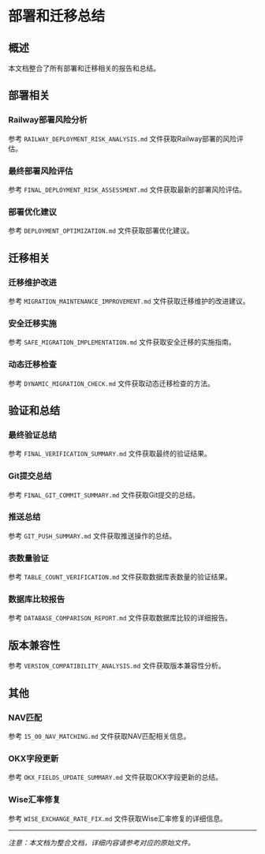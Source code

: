 # 部署和迁移总结

## 概述
本文档整合了所有部署和迁移相关的报告和总结。

## 部署相关

### Railway部署风险分析
参考 `RAILWAY_DEPLOYMENT_RISK_ANALYSIS.md` 文件获取Railway部署的风险评估。

### 最终部署风险评估
参考 `FINAL_DEPLOYMENT_RISK_ASSESSMENT.md` 文件获取最新的部署风险评估。

### 部署优化建议
参考 `DEPLOYMENT_OPTIMIZATION.md` 文件获取部署优化建议。

## 迁移相关

### 迁移维护改进
参考 `MIGRATION_MAINTENANCE_IMPROVEMENT.md` 文件获取迁移维护的改进建议。

### 安全迁移实施
参考 `SAFE_MIGRATION_IMPLEMENTATION.md` 文件获取安全迁移的实施指南。

### 动态迁移检查
参考 `DYNAMIC_MIGRATION_CHECK.md` 文件获取动态迁移检查的方法。

## 验证和总结

### 最终验证总结
参考 `FINAL_VERIFICATION_SUMMARY.md` 文件获取最终的验证结果。

### Git提交总结
参考 `FINAL_GIT_COMMIT_SUMMARY.md` 文件获取Git提交的总结。

### 推送总结
参考 `GIT_PUSH_SUMMARY.md` 文件获取推送操作的总结。

### 表数量验证
参考 `TABLE_COUNT_VERIFICATION.md` 文件获取数据库表数量的验证结果。

### 数据库比较报告
参考 `DATABASE_COMPARISON_REPORT.md` 文件获取数据库比较的详细报告。

## 版本兼容性
参考 `VERSION_COMPATIBILITY_ANALYSIS.md` 文件获取版本兼容性分析。

## 其他

### NAV匹配
参考 `15_00_NAV_MATCHING.md` 文件获取NAV匹配相关信息。

### OKX字段更新
参考 `OKX_FIELDS_UPDATE_SUMMARY.md` 文件获取OKX字段更新的总结。

### Wise汇率修复
参考 `WISE_EXCHANGE_RATE_FIX.md` 文件获取Wise汇率修复的详细信息。

---

*注意：本文档为整合文档，详细内容请参考对应的原始文件。*
